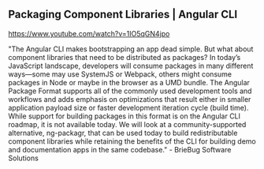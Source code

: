## Packaging Component Libraries | Angular CLI

https://www.youtube.com/watch?v=1IO5qGN4jpo


"The Angular CLI makes bootstrapping an app dead simple. But what about component libraries that need to be distributed as packages? In today’s JavaScript landscape, developers will consume packages in many different ways—some may use SystemJS or Webpack, others might consume packages in Node or maybe in the browser as a UMD bundle. The Angular Package Format supports all of the commonly used development tools and workflows and adds emphasis on optimizations that result either in smaller application payload size or faster development iteration cycle (build time). While support for building packages in this format is on the Angular CLI roadmap, it is not available today. We will look at a community-supported alternative, ng-packagr, that can be used today to build redistributable component libraries while retaining the benefits of the CLI for building demo and documentation apps in the same codebase." - BrieBug Software Solutions
